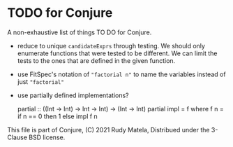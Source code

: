 TODO for Conjure
================

A non-exhaustive list of things TO DO for Conjure.

* reduce to unique `candidateExprs` through testing.
  We should only enumerate functions that were tested to be different.
  We can limit the tests to the ones that are defined in the given function.

* use FitSpec's notation of `"factorial n"` to name the variables
  instead of just `"factorial"`

* use partially defined implementations?

    partial :: ((Int -> Int) -> Int -> Int) -> (Int -> Int)
    partial impl  =  f
      where
      f n  =  if n == 0
              then 1
              else impl f n


This file is part of Conjure,
(C) 2021 Rudy Matela,
Distribued under the 3-Clause BSD license.
